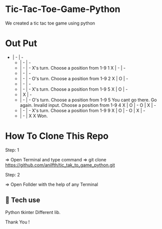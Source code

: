   #  Tic-Tac-Toe-Game-Python

We created a tic tac toe game using python

  

#  Out Put

 - | - | -
    - | - | -
    - | - | -
    X's turn.
    Choose a position from 1-9 1
    X | - | -
    - | - | -
    - | - | -
    O's turn.
    Choose a position from 1-9 2
    X | O | -
    - | - | -
    - | - | -
    X's turn.
    Choose a position from 1-9 5
    X | O | -
    - | X | -
    - | - | -
    O's turn.
    Choose a position from 1-9 5
    You cant go there. Go again.
    Invalid input. Choose a position from 1-9 4
    X | O | -
    O | X | -
    - | - | -
    X's turn.
    Choose a position from 1-9 9
    X | O | -
    O | X | -
    - | - | X
    X Won.

 
#  How To Clone This Repo

  

Step: 1

=> Open Terminal and type command => git clone https://github.com/anilfth/tic_tak_to_game_python.git

  

Step: 2

=> Open Follder with the help of any Terminal

## 🚀 Tech use

Python
tkinter
Different lib.



Thank You !
